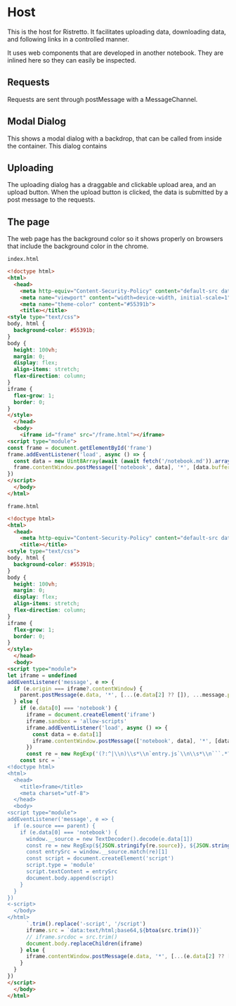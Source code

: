 # Host

This is the host for Ristretto. It facilitates uploading data, downloading data, and following links in a controlled manner.

It uses web components that are developed in another notebook. They are inlined here so they can easily be inspected.

## Requests

Requests are sent through postMessage with a MessageChannel.

## Modal Dialog

This shows a modal dialog with a backdrop, that can be called from inside the container. This dialog contains

## Uploading

The uploading dialog has a draggable and clickable upload area, and an upload button. When the upload button is clicked, the data is submitted by a post message to the requests.

## The page

The web page has the background color so it shows properly on browsers that include the background color in the chrome.

`index.html`

```html
<!doctype html>
<html>
  <head>
    <meta http-equiv="Content-Security-Policy" content="default-src data: 'unsafe-inline' 'unsafe-eval'; connect-src https://ristretto.codeberg.page/notebook.md; frame-src https://ristretto.codeberg.page/frame.html">
    <meta name="viewport" content="width=device-width, initial-scale=1" />
    <meta name="theme-color" content="#55391b">
    <title></title>
<style type="text/css">
body, html {
  background-color: #55391b;
}
body {
  height: 100vh;
  margin: 0;
  display: flex;
  align-items: stretch;
  flex-direction: column;
}
iframe {
  flex-grow: 1;
  border: 0;
}
</style>
  </head>
  <body>
    <iframe id="frame" src="/frame.html"></iframe>
<script type="module">
const frame = document.getElementById('frame')
frame.addEventListener('load', async () => {
  const data = new Uint8Array(await (await fetch('/notebook.md')).arrayBuffer())
  frame.contentWindow.postMessage(['notebook', data], '*', [data.buffer])
})
</script>
  </body>
</html>
```

`frame.html`

```html
<!doctype html>
<html>
  <head>
    <meta http-equiv="Content-Security-Policy" content="default-src data: 'unsafe-inline' 'unsafe-eval'; connect-src 'none'">
    <title></title>
<style type="text/css">
body, html {
  background-color: #55391b;
}
body {
  height: 100vh;
  margin: 0;
  display: flex;
  align-items: stretch;
  flex-direction: column;
}
iframe {
  flex-grow: 1;
  border: 0;
}
</style>
  </head>
  <body>
<script type="module">
let iframe = undefined
addEventListener('message', e => {
  if (e.origin === iframe?.contentWindow) {
    parent.postMessage(e.data, '*', [...(e.data[2] ?? []), ...message.ports])
  } else {
    if (e.data[0] === 'notebook') {
      iframe = document.createElement('iframe')
      iframe.sandbox = 'allow-scripts'
      iframe.addEventListener('load', async () => {
        const data = e.data[1]
        iframe.contentWindow.postMessage(['notebook', data], '*', [data.buffer])
      })
      const re = new RegExp('(?:^|\\n)\\s*\\n`entry.js`\\n\\s*\\n```.*?\\n(.*?)```\\s*(?:\\n|$)', 's')
    const src = `
<!doctype html>
<html>
  <head>
    <title>frame</title>
    <meta charset="utf-8">
  </head>
  <body>
<script type="module">
addEventListener('message', e => {
  if (e.source === parent) {
    if (e.data[0] === 'notebook') {
      window.__source = new TextDecoder().decode(e.data[1])
      const re = new RegExp(${JSON.stringify(re.source)}, ${JSON.stringify(re.flags)})
      const entrySrc = window.__source.match(re)[1]
      const script = document.createElement('script')
      script.type = 'module'
      script.textContent = entrySrc
      document.body.append(script)
    }
  }
})
<-script>
  </body>
</html>
      `.trim().replace('-script', '/script')
      iframe.src = `data:text/html;base64,${btoa(src.trim())}`
      // iframe.srcdoc = src.trim()
      document.body.replaceChildren(iframe)
    } else {
      iframe.contentWindow.postMessage(e.data, '*', [...(e.data[2] ?? []), ...e.ports])
    }
  }
})
</script>
  </body>
</html>
```